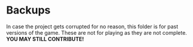 # Backups
In case the project gets corrupted for no reason, this folder is for past versions of the game. These are not for playing as they are not complete. **YOU MAY STILL CONTRIBUTE!**
